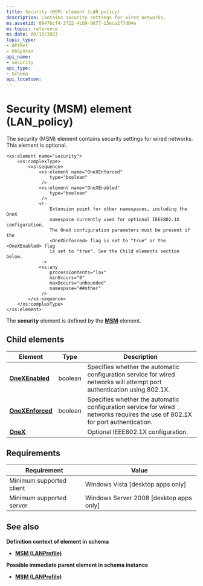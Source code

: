 ```yaml
---
title: Security (MSM) element (LAN_policy)
description: Contains security settings for wired networks.
ms.assetid: 08470cf4-3722-4cb9-9877-13eca2f7d04e
ms.topic: reference
ms.date: 06/13/2023
topic_type: 
- APIRef
- kbSyntax
api_name: 
- security
api_type: 
- Schema
api_location: 
---
```


# Security (MSM) element (LAN_policy)

The security (MSM) element contains security settings for wired networks. This element is optional.

``` syntax
<xs:element name="security">
    <xs:complexType>
        <xs:sequence>
            <xs:element name="OneXEnforced"
                type="boolean"
             />
            <xs:element name="OneXEnabled"
                type="boolean"
             />
            <!-
                Extension point for other namespaces, including the OneX
                namespace currently used for optional IEEE802.1X configuration.
                The OneX configuration parameters must be present if the 
                <OneXEnforced> flag is set to "true" or the <OneXEnabled> flag
                is set to "true". See the Child elements section below.
             ->
            <xs:any
                processContents="lax"
                minOccurs="0"
                maxOccurs="unbounded"
                namespace="##other"
             />
        </xs:sequence>
    </xs:complexType>
</xs:element>
```

The **security** element is defined by the [**MSM**](lan-profileschema-msm-lanprofile-element.md) element.

## Child elements

| Element | Type | Description |
|-|-|-|
| [**OneXEnabled**](lan-profileschema-onexenabled-security-element.md) | boolean | Specifies whether the automatic configuration service for wired networks will attempt port authentication using 802.1X. |
| [**OneXEnforced**](lan-profileschema-onexenforced-security-element.md) | boolean | Specifies whether the automatic configuration service for wired networks requires the use of 802.1X for port authentication. |
| [**OneX**](/windows/win32/nativewifi/onexschema-onex-element) | | Optional IEEE802.1X configuration. |

## Requirements

| Requirement | Value |
|-|-|
| Minimum supported client | Windows Vista \[desktop apps only\] |
| Minimum supported server | Windows Server 2008 \[desktop apps only\] |

## See also

**Definition context of element in schema**

* [**MSM (LANProfile)**](lan-profileschema-msm-lanprofile-element.md)

**Possible immediate parent element in schema instance**

* [**MSM (LANProfile)**](lan-profileschema-msm-lanprofile-element.md)
